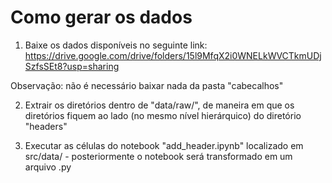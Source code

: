 # Como gerar os dados

1) Baixe os dados disponíveis no seguinte link:
https://drive.google.com/drive/folders/15l9MfqX2i0WNELkWVCTkmUDjSzfsSEt8?usp=sharing

Observação: não é necessário baixar nada da pasta "cabecalhos"

2) Extrair os diretórios dentro de "data/raw/", de maneira em que os diretórios fiquem ao lado (no mesmo nível hierárquico) do diretório "headers"

3) Executar as células do notebook "add_header.ipynb" localizado em src/data/ - posteriormente o notebook será transformado em um arquivo .py
